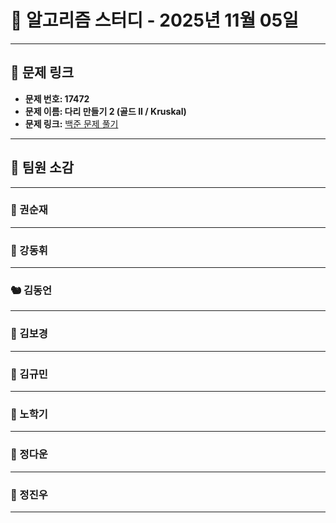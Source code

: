# 📘 알고리즘 스터디 - 2025년 11월 05일

---

## 🔗 문제 링크

- **문제 번호: 17472** 
- **문제 이름: 다리 만들기 2 (골드 II / Kruskal)** 
- **문제 링크:** [백준 문제 풀기](https://www.acmicpc.net/problem/17472)

---

## 💬 팀원 소감

---

### 🐥 권순재

>

---

### 🐰 강동휘

> 

---

### 🐿️ 김동언

> 

---

### 🐺 김보경

> 

---

### 🐘 김규민

> 

---

### 🐼 노학기

> 

---

### 🐑 정다운

> 

---

### 🐳 정진우

> 

---

